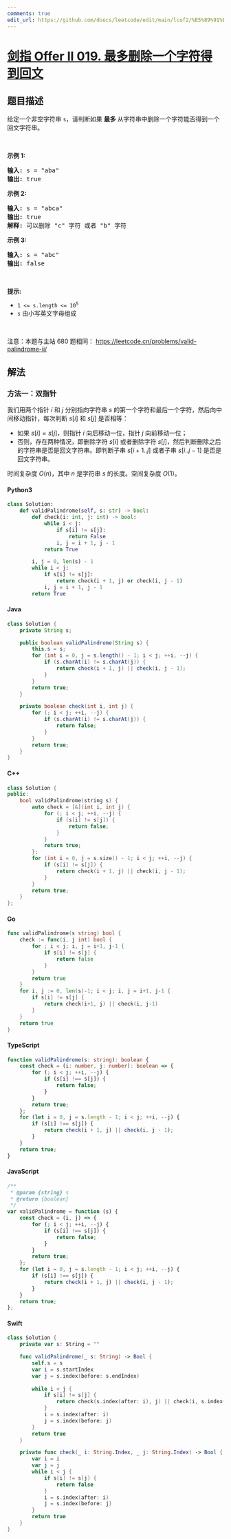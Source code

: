 ```yaml
---
comments: true
edit_url: https://github.com/doocs/leetcode/edit/main/lcof2/%E5%89%91%E6%8C%87%20Offer%20II%20019.%20%E6%9C%80%E5%A4%9A%E5%88%A0%E9%99%A4%E4%B8%80%E4%B8%AA%E5%AD%97%E7%AC%A6%E5%BE%97%E5%88%B0%E5%9B%9E%E6%96%87/README.md
---
```


<!-- problem:start -->

# [剑指 Offer II 019. 最多删除一个字符得到回文](https://leetcode.cn/problems/RQku0D)

## 题目描述

<!-- description:start -->

<p>给定一个非空字符串&nbsp;<code>s</code>，请判断如果&nbsp;<strong>最多 </strong>从字符串中删除一个字符能否得到一个回文字符串。</p>

<p>&nbsp;</p>

<p><strong>示例 1:</strong></p>

<pre>
<strong>输入:</strong> s = &quot;aba&quot;
<strong>输出:</strong> true
</pre>

<p><strong>示例 2:</strong></p>

<pre>
<strong>输入:</strong> s = &quot;abca&quot;
<strong>输出:</strong> true
<strong>解释:</strong> 可以删除 &quot;c&quot; 字符 或者 &quot;b&quot; 字符
</pre>

<p><strong>示例 3:</strong></p>

<pre>
<strong>输入:</strong> s = &quot;abc&quot;
<strong>输出:</strong> false</pre>

<p>&nbsp;</p>

<p><strong>提示:</strong></p>

<ul>
	<li><code>1 &lt;= s.length &lt;= 10<sup>5</sup></code></li>
	<li><code>s</code> 由小写英文字母组成</li>
</ul>

<p>&nbsp;</p>

<p><meta charset="UTF-8" />注意：本题与主站 680&nbsp;题相同：&nbsp;<a href="https://leetcode.cn/problems/valid-palindrome-ii/">https://leetcode.cn/problems/valid-palindrome-ii/</a></p>

<!-- description:end -->

## 解法

<!-- solution:start -->

### 方法一：双指针

我们用两个指针 $i$ 和 $j$ 分别指向字符串 $s$ 的第一个字符和最后一个字符，然后向中间移动指针，每次判断 $s[i]$ 和 $s[j]$ 是否相等：

-   如果 $s[i] = s[j]$，则指针 $i$ 向后移动一位，指针 $j$ 向前移动一位；
-   否则，存在两种情况，即删除字符 $s[i]$ 或者删除字符 $s[j]$，然后判断删除之后的字符串是否是回文字符串。即判断子串 $s[i+1..j]$ 或者子串 $s[i..j-1]$ 是否是回文字符串。

时间复杂度 $O(n)$，其中 $n$ 是字符串 $s$ 的长度。空间复杂度 $O(1)$。

<!-- tabs:start -->

#### Python3

```python
class Solution:
    def validPalindrome(self, s: str) -> bool:
        def check(i: int, j: int) -> bool:
            while i < j:
                if s[i] != s[j]:
                    return False
                i, j = i + 1, j - 1
            return True

        i, j = 0, len(s) - 1
        while i < j:
            if s[i] != s[j]:
                return check(i + 1, j) or check(i, j - 1)
            i, j = i + 1, j - 1
        return True
```

#### Java

```java
class Solution {
    private String s;

    public boolean validPalindrome(String s) {
        this.s = s;
        for (int i = 0, j = s.length() - 1; i < j; ++i, --j) {
            if (s.charAt(i) != s.charAt(j)) {
                return check(i + 1, j) || check(i, j - 1);
            }
        }
        return true;
    }

    private boolean check(int i, int j) {
        for (; i < j; ++i, --j) {
            if (s.charAt(i) != s.charAt(j)) {
                return false;
            }
        }
        return true;
    }
}
```

#### C++

```cpp
class Solution {
public:
    bool validPalindrome(string s) {
        auto check = [&](int i, int j) {
            for (; i < j; ++i, --j) {
                if (s[i] != s[j]) {
                    return false;
                }
            }
            return true;
        };
        for (int i = 0, j = s.size() - 1; i < j; ++i, --j) {
            if (s[i] != s[j]) {
                return check(i + 1, j) || check(i, j - 1);
            }
        }
        return true;
    }
};
```

#### Go

```go
func validPalindrome(s string) bool {
	check := func(i, j int) bool {
		for ; i < j; i, j = i+1, j-1 {
			if s[i] != s[j] {
				return false
			}
		}
		return true
	}
	for i, j := 0, len(s)-1; i < j; i, j = i+1, j-1 {
		if s[i] != s[j] {
			return check(i+1, j) || check(i, j-1)
		}
	}
	return true
}
```

#### TypeScript

```ts
function validPalindrome(s: string): boolean {
    const check = (i: number, j: number): boolean => {
        for (; i < j; ++i, --j) {
            if (s[i] !== s[j]) {
                return false;
            }
        }
        return true;
    };
    for (let i = 0, j = s.length - 1; i < j; ++i, --j) {
        if (s[i] !== s[j]) {
            return check(i + 1, j) || check(i, j - 1);
        }
    }
    return true;
}
```

#### JavaScript

```js
/**
 * @param {string} s
 * @return {boolean}
 */
var validPalindrome = function (s) {
    const check = (i, j) => {
        for (; i < j; ++i, --j) {
            if (s[i] !== s[j]) {
                return false;
            }
        }
        return true;
    };
    for (let i = 0, j = s.length - 1; i < j; ++i, --j) {
        if (s[i] !== s[j]) {
            return check(i + 1, j) || check(i, j - 1);
        }
    }
    return true;
};
```

#### Swift

```swift
class Solution {
    private var s: String = ""

    func validPalindrome(_ s: String) -> Bool {
        self.s = s
        var i = s.startIndex
        var j = s.index(before: s.endIndex)
        
        while i < j {
            if s[i] != s[j] {
                return check(s.index(after: i), j) || check(i, s.index(before: j))
            }
            i = s.index(after: i)
            j = s.index(before: j)
        }
        return true
    }

    private func check(_ i: String.Index, _ j: String.Index) -> Bool {
        var i = i
        var j = j
        while i < j {
            if s[i] != s[j] {
                return false
            }
            i = s.index(after: i)
            j = s.index(before: j)
        }
        return true
    }
}
```

<!-- tabs:end -->

<!-- solution:end -->

<!-- problem:end -->

